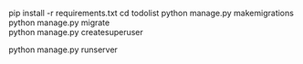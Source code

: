 pip install -r requirements.txt
cd todolist
python manage.py makemigrations 
python manage.py migrate    
python manage.py createsuperuser

python manage.py runserver  
